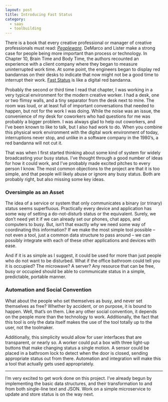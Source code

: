 ```yaml
---
layout: post
title: Introducing Fast Status
category:
  - saas
  - toolbuilding
---
```


There is a book that every creative professional or manager of creative
professionals must read: *[Peopleware](http://www.amazon.com/Peopleware-Productive-Projects-Teams-Second/dp/0932633439)*.
DeMarco and Lister make a strong case for people being more important than
process or technology. In Chapter 10, Brain Time and Body Time, the authors
recounted an experience with a client company where they began to measure
uninterrupted work time. At some point, the engineers began to display red
bandannas on their desks to indicate that now might not be a good time to
interrupt their work. [Fast Status](https://github.com/lazyengineering/faststatus)
is like a digital red bandanna.<!--more-->

Probably the second or third time I read that chapter, I was working in a very
typical environment for the modern creative worker. I had a desk, one or two
flimsy walls, and a tiny separator from the desk next to mine. The room was
loud, or at least full of important conversations that needed to happen, but
not for the work I was doing. While the noise was an issue, the convenience of
my desk for coworkers who had questions for me was probably a bigger problem.
I was always glad to help out coworkers, and I’ve been known to like to talk,
but I also had work to do. When you combine this physical work environment with
the digital work environment of today, interruptions never stop, and unlike in a
software company in the 1980’s, a red bandanna will not cut it.

That was when I first started thinking about some kind of system for widely
broadcasting your busy status. I’ve thought through a good number of ideas for
how it could work, and I’ve probably made excited pitches to every person I
know. The most common objections to the project are that it is too simple, and
that people will likely abuse or ignore any busy status. Both are probably
right, but also missing some key ideas.

### Oversimple as an Asset

The idea of a service or system that only communicates a binary (or trinary)
status seems superfluous. Practically every device and application has some
way of setting a do-not-disturb status or the equivalent. Surely, we don’t
need yet it if we can already set our phones, chat apps, and computers to
busy. But, isn’t that exactly *why* we need some way of coordinating this
information? If we make the most simple tool possible – not even a tool, just
a common data structure to pass around – we can possibly integrate with each
of these other applications and devices with ease.

And if it is as simple as I suggest, it could be used for more than just
people who do not want to be disturbed. What if the office bathroom could tell
you it is occupied? The microwave? A server? Any resource that can be free, busy
or occupied should be able to communicate status in a simple, predictable,
portable manner.

### Automation and Social Convention

What about the people who set themselves as busy, and never set themselves as
free? Whether by accident, or on purpose, it is bound to happen. Well, that’s
on them. Like any other social convention, it depends on the people more than
the technology to work. Additionally, the fact that this tool is only the data
itself makes the use of the tool totally up to the user, not the toolmaker.

Additionally, this simplicity would allow for user interfaces that are
transparent, or nearly so. A worker could put a box with three light-up
buttons that make changing status a single motion. A sensor could be placed
in a bathroom lock to detect when the door is closed, sending appropriate
status out from there. Automation and integration will make this a tool that
actually gets used appropriately.

----

I’m very excited to get work done on this project. I’ve already begun by
implementing the basic data structures, and their transformation to and from
both single-line text and JSON. Work on a simple microservice to update and
store status is on the way next.
